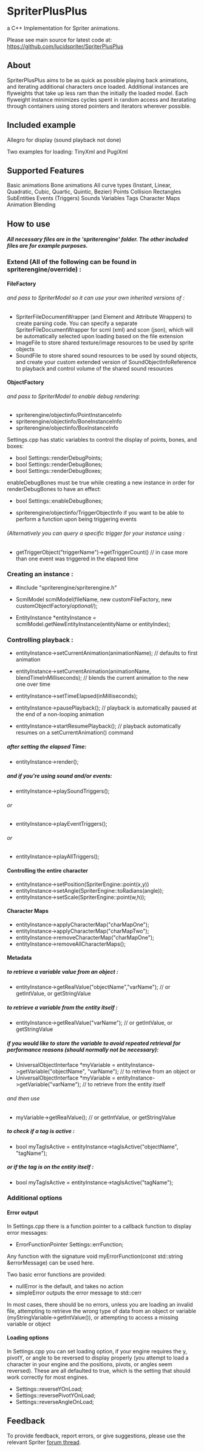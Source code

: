 # SpriterPlusPlus
a C++ Implementation for Spriter animations.

Please see main source for latest code at: https://github.com/lucidspriter/SpriterPlusPlus

## About
SpriterPlusPlus aims to be as quick as possible playing back animations, and iterating additional characters once loaded.
Additional instances are flyweights that take up less ram than the initially the loaded model.
Each flyweight instance minimizes cycles spent in random access and iteratating through containers using stored pointers and iterators wherever possible.

## Included example
Allegro for display (sound playback not done)

Two examples for loading: TinyXml and PugiXml

## Supported Features
Basic animations
Bone animations
All curve types (Instant, Linear, Quadratic, Cubic, Quartic, Quintic, Bezier)
Points
Collision Rectangles
SubEntities
Events (Triggers)
Sounds
Variables
Tags
Character Maps
Animation Blending

## How to use

##### All necessary files are in the 'spriterengine' folder.  The other included files are for example purposes.

### Extend (All of the following can be found in spriterengine/override) :
#### FileFactory 
###### and pass to SpriterModel so it can use your own inherited versions of :
* SpriterFileDocumentWrapper (and Element and Attribute Wrappers) to create parsing code.  You can specify a separate SpriterFileDocumentWrapper for scml (xml) and scon (json), which will be automatically selected upon loading based on the file extension
* ImageFile to store shared texture/image resources to be used by sprite objects
* SoundFile to store shared sound resources to be used by sound objects, and create your custom extended version of SoundObjectInfoReference to playback and control volume of the shared sound resources

#### ObjectFactory 
###### and pass to SpriterModel to enable debug rendering:
* spriterengine/objectinfo/PointInstanceInfo 
* spriterengine/objectinfo/BoneInstanceInfo
* spriterengine/objectinfo/BoxInstanceInfo 
 
Settings.cpp has static variables to control the display of points, bones, and boxes:

* bool Settings::renderDebugPoints;
* bool Settings::renderDebugBones;
* bool Settings::renderDebugBoxes;

enableDebugBones must be true while creating a new instance in order for renderDebugBones to have an effect:
* bool Settings::enableDebugBones;

* spriterengine/objectinfo/TriggerObjectInfo if you want to be able to perform a function upon being triggering events
###### (Alternatively you can query a specific trigger for your instance using :
* getTriggerObject("triggerName")->getTriggerCount() // in case more than one event was triggered in the elapsed time




### Creating an instance :
* #include "spriterengine/spriterengine.h"
* ScmlModel scmlModel(fileName, new customFileFactory, new customObjectFactory/*optional*/);

* EntityInstance *entityInstance = scmlModel.getNewEntityInstance(entityName or entityIndex);


### Controlling playback :
* entityInstance->setCurrentAnimation(animationName); // defaults to first animation
* entityInstance->setCurrentAnimation(animationName, blendTimeInMilliseconds); // blends the current animation to the new one over time
* entityInstance->setTimeElapsed(inMilliseconds); 

* entityInstance->pausePlayback(); // playback is automatically paused at the end of a non-looping animation
* entityInstance->startResumePlayback(); // playback automatically resumes on a setCurrentAnimation() command


##### after setting the elapsed Time:
* entityInstance->render();

##### and if you're using sound and/or events:
* entityInstance->playSoundTriggers();

###### or

* entityInstance->playEventTriggers();

###### or

* entityInstance->playAllTriggers();



#### Controlling the entire character
* entityInstance->setPosition(SpriterEngine::point(x,y))
* entityInstance->setAngle(SpriterEngine::toRadians(angle));
* entityInstance->setScale(SpriterEngine::point(w,h));


#### Character Maps
* entityInstance->applyCharacterMap("charMapOne");
* entityInstance->applyCharacterMap("charMapTwo");
* entityInstance->removeCharacterMap("charMapOne");
* entityInstance->removeAllCharacterMaps();


#### Metadata
##### to retrieve a variable value from an object :
* entityInstance->getRealValue("objectName","varName"); // or getIntValue, or getStringValue

##### to retrieve a variable from the entity itself :
* entityInstance->getRealValue("varName"); // or getIntValue, or getStringValue

##### if you would like to store the variable to avoid repeated retrieval for performance reasons (should normally not be necessary):
* UniversalObjectInterface *myVariable = entityInstance->getVariable("objectName", "varName"); // to retrieve from an object or
* UniversalObjectInterface *myVariable = entityInstance->getVariable("varName"); // to retrieve from the entity itself
 
######      and then use

* myVariable->getRealValue(); // or getIntValue, or getStringValue


##### to check if a tag is active :
* bool myTagIsActive = entityInstance->tagIsActive("objectName", "tagName");

##### or if the tag is on the entity itself :
* bool myTagIsActive = entityInstance->tagIsActive("tagName");


### Additional options
#### Error output
In Settings.cpp there is a function pointer to a callback function to display error messages:
* ErrorFunctionPointer Settings::errFunction; 

Any function with the signature void myErrorFunction(const std::string &errorMessage) can be used here. 

Two basic error functions are provided:
* nullError is the default, and takes no action
* simpleError outputs the error message to std::cerr

In most cases, there should be no errors, unless you are loading an invalid file, attempting to retrieve the wrong type of data from an object or variable (myStringVariable->getIntValue()), or attempting to access a missing variable or object


	

#### Loading options
In Settings.cpp you can set loading option, if your engine requires the y, pivotY, or angle to be reversed to display properly (you attempt to load a character in your engine and the positions, pivots, or angles seem reversed).
These are all defaulted to true, which is the setting that should work correctly for most engines.

*	Settings::reverseYOnLoad;
*	Settings::reversePivotYOnLoad;
*	Settings::reverseAngleOnLoad;


## Feedback
To provide feedback, report errors, or give suggestions, please use the relevant Spriter [forum thread](http://brashmonkey.com/forum/index.php?/topic/4464-spriterplusplus-a-c-spriter-implementation/ "BrashMonkey forums").
